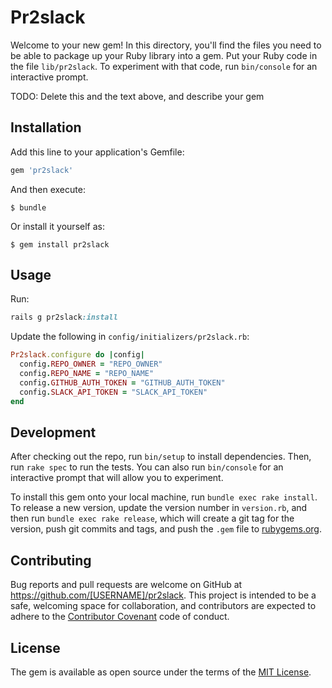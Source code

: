 # Pr2slack

Welcome to your new gem! In this directory, you'll find the files you need to be able to package up your Ruby library into a gem. Put your Ruby code in the file `lib/pr2slack`. To experiment with that code, run `bin/console` for an interactive prompt.

TODO: Delete this and the text above, and describe your gem

## Installation

Add this line to your application's Gemfile:

```ruby
gem 'pr2slack'
```

And then execute:

    $ bundle

Or install it yourself as:

    $ gem install pr2slack

## Usage

Run:

```ruby
rails g pr2slack:install
```

Update the following in `config/initializers/pr2slack.rb`:

```ruby
Pr2slack.configure do |config|
  config.REPO_OWNER = "REPO_OWNER"
  config.REPO_NAME = "REPO_NAME"
  config.GITHUB_AUTH_TOKEN = "GITHUB_AUTH_TOKEN"
  config.SLACK_API_TOKEN = "SLACK_API_TOKEN"
end

```


## Development

After checking out the repo, run `bin/setup` to install dependencies. Then, run `rake spec` to run the tests. You can also run `bin/console` for an interactive prompt that will allow you to experiment.

To install this gem onto your local machine, run `bundle exec rake install`. To release a new version, update the version number in `version.rb`, and then run `bundle exec rake release`, which will create a git tag for the version, push git commits and tags, and push the `.gem` file to [rubygems.org](https://rubygems.org).

## Contributing

Bug reports and pull requests are welcome on GitHub at https://github.com/[USERNAME]/pr2slack. This project is intended to be a safe, welcoming space for collaboration, and contributors are expected to adhere to the [Contributor Covenant](http://contributor-covenant.org) code of conduct.


## License

The gem is available as open source under the terms of the [MIT License](http://opensource.org/licenses/MIT).

